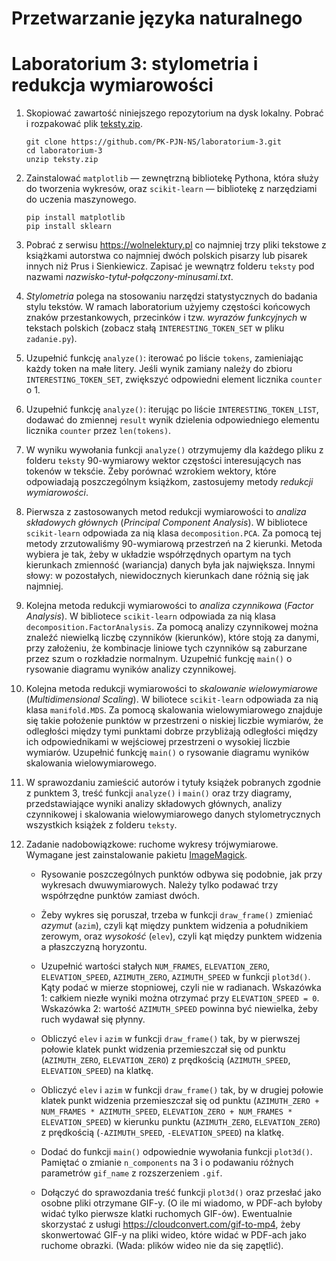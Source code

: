 # Przetwarzanie języka naturalnego
# Laboratorium 3: stylometria i redukcja wymiarowości

1. Skopiować zawartość niniejszego repozytorium
na dysk lokalny. Pobrać i rozpakować plik [teksty.zip](https://drive.google.com/file/d/1kHEp0gL8gDlIA7YBifO6vP3gMJLhaWN2/view?usp=sharing).

    ```
    git clone https://github.com/PK-PJN-NS/laboratorium-3.git
    cd laboratorium-3
    unzip teksty.zip
    ```

2. Zainstalować `matplotlib` — zewnętrzną bibliotekę Pythona,
która służy do tworzenia wykresów, oraz `scikit-learn` —
bibliotekę z narzędziami do uczenia maszynowego.

    ```
    pip install matplotlib
    pip install sklearn
    ```

3. Pobrać z serwisu https://wolnelektury.pl co najmniej
trzy pliki tekstowe z książkami autorstwa co najmniej dwóch
polskich pisarzy lub pisarek innych niż Prus i Sienkiewicz.
Zapisać je wewnątrz folderu `teksty` pod nazwami
*nazwisko-tytuł-połączony-minusami.txt*.

4. *Stylometria* polega na stosowaniu narzędzi statystycznych
do badania stylu tekstów. W ramach laboratorium użyjemy
częstości końcowych znaków przestankowych, przecinków i tzw.
*wyrazów funkcyjnych* w tekstach polskich (zobacz stałą
`INTERESTING_TOKEN_SET` w pliku `zadanie.py`).

5. Uzupełnić funkcję `analyze()`: iterować po liście `tokens`,
zamieniając każdy token na małe litery. Jeśli wynik zamiany
należy do zbioru `INTERESTING_TOKEN_SET`, zwiększyć odpowiedni
element licznika `counter` o 1.

6. Uzupełnić funkcję `analyze()`: iterując po liście
`INTERESTING_TOKEN_LIST`, dodawać do zmiennej `result`
wynik dzielenia odpowiedniego elementu licznika `counter`
przez `len(tokens)`.

7. W wyniku wywołania funkcji `analyze()` otrzymujemy dla
każdego pliku z folderu `teksty` 90-wymiarowy wektor
częstości interesujących nas tokenów w teksćie. Żeby porównać
wzrokiem wektory, które odpowiadają poszczególnym książkom,
zastosujemy metody *redukcji wymiarowości*.

8. Pierwsza z zastosowanych metod redukcji wymiarowości
to *analiza składowych głównych* (*Principal Component
Analysis*). W bibliotece `scikit-learn` odpowiada za nią
klasa `decomposition.PCA`. Za pomocą tej metody zrzutowaliśmy
90-wymiarową przestrzeń na 2 kierunki. Metoda wybiera je tak,
żeby w układzie współrzędnych opartym na tych kierunkach
zmienność (wariancja) danych była jak największa. Innymi
słowy: w pozostałych, niewidocznych kierunkach dane różnią
się jak najmniej.

9. Kolejna metoda redukcji wymiarowości to *analiza
czynnikowa* (*Factor Analysis*). W bibliotece `scikit-learn`
odpowiada za nią klasa `decomposition.FactorAnalysis`.
Za pomocą analizy czynnikowej można znaleźć niewielką liczbę
czynników (kierunków), które stoją za danymi, przy założeniu,
że kombinacje liniowe tych czynników są zaburzane przez szum
o rozkładzie normalnym. Uzupełnić funkcję `main()` o rysowanie
diagramu wyników analizy czynnikowej.

10. Kolejna metoda redukcji wymiarowości to *skalowanie
wielowymiarowe* (*Multidimensional Scaling*). W biliotece
`scikit-learn` odpowiada za nią klasa `manifold.MDS`.
Za pomocą skalowania wielowymiarowego znajduje się
takie położenie punktów w przestrzeni o niskiej liczbie
wymiarów, że odległości między tymi punktami dobrze
przybliżają odległości między ich odpowiednikami
w wejściowej przestrzeni o wysokiej liczbie wymiarów.
Uzupełnić funkcję `main()` o rysowanie diagramu wyników
skalowania wielowymiarowego.

11. W sprawozdaniu zamieścić autorów i tytuły książek
pobranych zgodnie z punktem 3, treść funkcji `analyze()`
i `main()` oraz trzy diagramy, przedstawiające wyniki
analizy składowych głównych, analizy czynnikowej
i skalowania wielowymiarowego danych stylometrycznych
wszystkich książek z folderu `teksty`.

12. Zadanie nadobowiązkowe: ruchome wykresy trójwymiarowe.
Wymagane jest zainstalowanie pakietu [ImageMagick](https://imagemagick.org/).

    * Rysowanie poszczególnych punktów odbywa się
    podobnie, jak przy wykresach dwuwymiarowych.
    Należy tylko podawać trzy współrzędne punktów
    zamiast dwóch.

    * Żeby wykres się poruszał, trzeba w funkcji
    `draw_frame()` zmieniać *azymut* (`azim`),
    czyli kąt między punktem widzenia a południkiem
    zerowym, oraz *wysokość* (`elev`), czyli kąt
    między punktem widzenia a płaszczyzną horyzontu.

    * Uzupełnić wartości stałych `NUM_FRAMES`,
    `ELEVATION_ZERO`, `ELEVATION_SPEED`,
    `AZIMUTH_ZERO`, `AZIMUTH_SPEED` w funkcji
    `plot3d()`. Kąty podać w mierze stopniowej,
    czyli nie w radianach. Wskazówka 1: całkiem
    niezłe wyniki można otrzymać przy
    `ELEVATION_SPEED = 0`. Wskazówka 2:
    wartość `AZIMUTH_SPEED` powinna być niewielka,
    żeby ruch wydawał się płynny.

    * Obliczyć `elev` i `azim` w funkcji `draw_frame()`
    tak, by w pierwszej połowie klatek punkt widzenia
    przemieszczał się od punktu (`AZIMUTH_ZERO`, `ELEVATION_ZERO`)
    z prędkością (`AZIMUTH_SPEED`, `ELEVATION_SPEED`)
    na klatkę.

    * Obliczyć `elev` i `azim` w funkcji `draw_frame()`
    tak, by w drugiej połowie klatek punkt widzenia
    przemieszczał się od punktu
    (`AZIMUTH_ZERO + NUM_FRAMES * AZIMUTH_SPEED`,
    `ELEVATION_ZERO + NUM_FRAMES * ELEVATION_SPEED`)
    w kierunku punktu (`AZIMUTH_ZERO`, `ELEVATION_ZERO`)
    z prędkością (`-AZIMUTH_SPEED`, `-ELEVATION_SPEED`)
    na klatkę.

    * Dodać do funkcji `main()` odpowiednie wywołania
    funkcji `plot3d()`. Pamiętać o zmianie `n_components`
    na 3 i o podawaniu różnych parametrów `gif_name`
    z rozszerzeniem `.gif`.

    * Dołączyć do sprawozdania treść funkcji `plot3d()`
    oraz przesłać jako osobne pliki otrzymane GIF-y.
    (O ile mi wiadomo, w PDF-ach byłoby widać tylko
    pierwsze klatki ruchomych GIF-ów). Ewentualnie
    skorzystać z usługi https://cloudconvert.com/gif-to-mp4,
    żeby skonwertować GIF-y na pliki wideo, które
    widać w PDF-ach jako ruchome obrazki. (Wada:
    plików wideo nie da się zapętlić).

